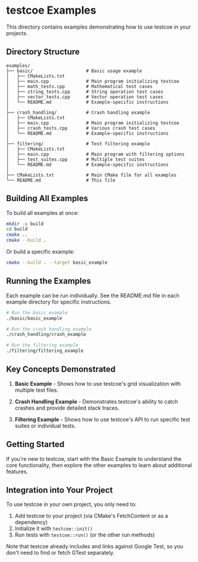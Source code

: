 # testcoe Examples

This directory contains examples demonstrating how to use testcoe in your projects.

## Directory Structure

```
examples/
├── basic/                    # Basic usage example
│   ├── CMakeLists.txt
│   ├── main.cpp              # Main program initializing testcoe
│   ├── math_tests.cpp        # Mathematical test cases
│   ├── string_tests.cpp      # String operation test cases
│   ├── vector_tests.cpp      # Vector operation test cases
│   └── README.md             # Example-specific instructions
│
├── crash_handling/           # Crash handling example
│   ├── CMakeLists.txt
│   ├── main.cpp              # Main program initializing testcoe
│   ├── crash_tests.cpp       # Various crash test cases
│   └── README.md             # Example-specific instructions
│
├── filtering/                # Test filtering example
│   ├── CMakeLists.txt
│   ├── main.cpp              # Main program with filtering options
│   ├── test_suites.cpp       # Multiple test suites
│   └── README.md             # Example-specific instructions
│
├── CMakeLists.txt            # Main CMake file for all examples
└── README.md                 # This file
```

## Building All Examples

To build all examples at once:

```bash
mkdir -p build
cd build
cmake ..
cmake --build .
```

Or build a specific example:

```bash
cmake --build . --target basic_example
```

## Running the Examples

Each example can be run individually. See the README.md file in each example
directory for specific instructions.

```bash
# Run the basic example
./basic/basic_example

# Run the crash handling example
./crash_handling/crash_example

# Run the filtering example
./filtering/filtering_example
```

## Key Concepts Demonstrated

1. **Basic Example** - Shows how to use testcoe's grid visualization with multiple test files.

2. **Crash Handling Example** - Demonstrates testcoe's ability to catch crashes and provide detailed stack traces.

3. **Filtering Example** - Shows how to use testcoe's API to run specific test suites or individual tests.

## Getting Started

If you're new to testcoe, start with the Basic Example to understand the core functionality, then explore the other examples to learn about additional features.

## Integration into Your Project

To use testcoe in your own project, you only need to:

1. Add testcoe to your project (via CMake's FetchContent or as a dependency)
2. Initialize it with `testcoe::init()`
3. Run tests with `testcoe::run()` (or the other run methods)

Note that testcoe already includes and links against Google Test, so you don't need to find or fetch GTest separately.